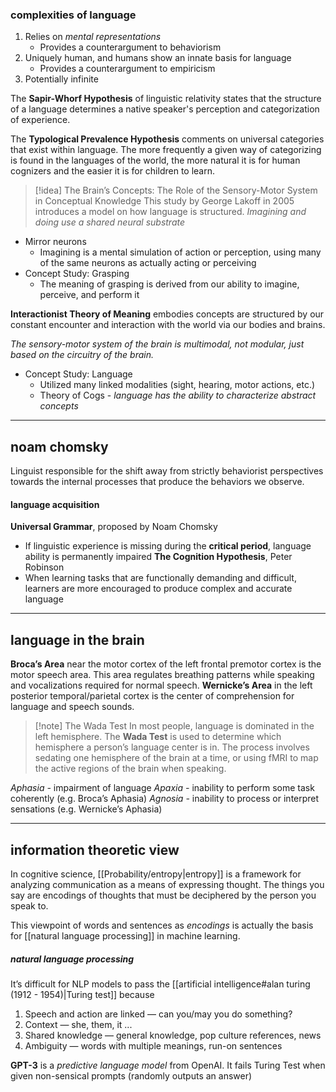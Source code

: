 ### complexities of language
1.  Relies on _mental representations_
    -   Provides a counterargument to behaviorism
2.  Uniquely human, and humans show an innate basis for language
    -   Provides a counterargument to empiricism
3.  Potentially infinite

The **Sapir-Whorf Hypothesis** of linguistic relativity states that the structure of a language determines a native speaker's perception and categorization of experience.

The **Typological Prevalence Hypothesis** comments on universal categories that exist within language. The more frequently a given way of categorizing is found in the languages of the world, the more natural it is for human cognizers and the easier it is for children to learn.

>[!idea] The Brain’s Concepts: The Role of the Sensory-Motor System in Conceptual Knowledge
>This study by George Lakoff in 2005 introduces a model on how language is structured. _Imagining and doing use a shared neural substrate_

-   Mirror neurons
    -   Imagining is a mental simulation of action or perception, using many of the same neurons as actually acting or perceiving
-   Concept Study: Grasping
    -   The meaning of grasping is derived from our ability to imagine, perceive, and perform it

**Interactionist Theory of Meaning** embodies concepts are structured by our constant encounter and interaction with the world via our bodies and brains. 

_The sensory-motor system of the brain is multimodal, not modular, just based on the circuitry of the brain._
-   Concept Study: Language
    -   Utilized many linked modalities (sight, hearing, motor actions, etc.)
    -   Theory of Cogs - _language has the ability to characterize abstract concepts_

---
## noam chomsky
Linguist responsible for the shift away from strictly behaviorist perspectives towards the internal processes that produce the behaviors we observe.

#### language acquisition
**Universal Grammar**, proposed by Noam Chomsky
-   If linguistic experience is missing during the **critical period**, language ability is permanently impaired
**The Cognition Hypothesis**, Peter Robinson
-   When learning tasks that are functionally demanding and difficult, learners are more encouraged to produce complex and accurate language

--- 
## language in the brain
**Broca’s Area** near the motor cortex of the left frontal premotor cortex is the motor speech area. This area regulates breathing patterns while speaking and vocalizations required for normal speech.
**Wernicke’s Area** in the left posterior temporal/parietal cortex is the center of comprehension for language and speech sounds.

>[!note] The Wada Test
>In most people, language is dominated in the left hemisphere. The **Wada Test** is used to determine which hemisphere a person’s language center is in. The process involves sedating one hemisphere of the brain at a time, or using fMRI to map the active regions of the brain when speaking.

*Aphasia -* impairment of language
*Apaxia -* inability to perform some task coherently (e.g. Broca’s Aphasia)
*Agnosia -* inability to process or interpret sensations (e.g. Wernicke’s Aphasia)

---
## information theoretic view
In cognitive science, [[Probability/entropy|entropy]] is a framework for analyzing communication as a means of expressing thought. The things you say are encodings of thoughts that must be deciphered by the person you speak to.

This viewpoint of words and sentences as *encodings* is actually the basis for [[natural language processing]] in machine learning.

##### natural language processing
It’s difficult for NLP models to pass the [[artificial intelligence#alan turing (1912 - 1954)|Turing test]] because
1.  Speech and action are linked — can you/may you do something?
2.  Context — she, them, it ...
3.  Shared knowledge — general knowledge, pop culture references, news
4.  Ambiguity — words with multiple meanings, run-on sentences

**GPT-3** is a _predictive language model_ from OpenAI. It fails Turing Test when given non-sensical prompts (randomly outputs an answer)